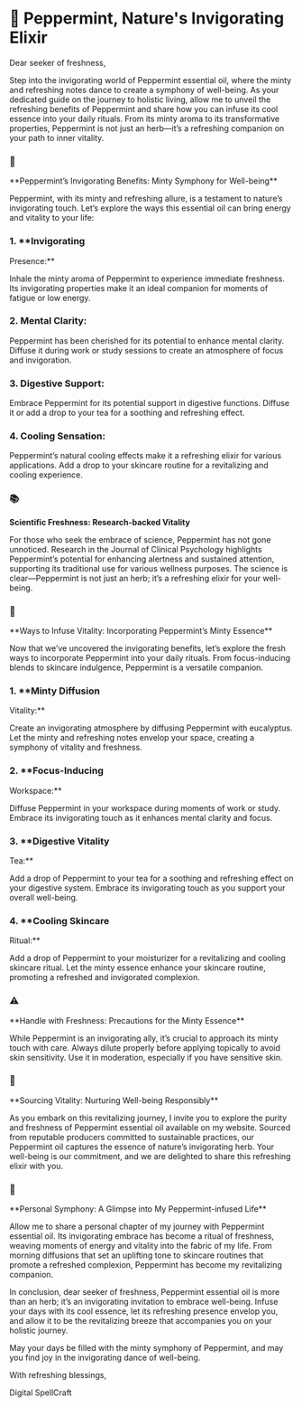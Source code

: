 # 🌿 Peppermint, Nature's Invigorating Elixir

Dear seeker of freshness,

Step into the invigorating world of Peppermint essential oil, where
the minty and refreshing notes dance to create a symphony of well-being.
As your dedicated guide on the journey to holistic living, allow me to
unveil the refreshing benefits of Peppermint and share how you can
infuse its cool essence into your daily rituals. From its minty aroma to
its transformative properties, Peppermint is not just an herb—it’s a
refreshing companion on your path to inner vitality.

### 🌿
\*\*Peppermint’s Invigorating Benefits: Minty Symphony for
Well-being\*\*

Peppermint, with its minty and refreshing allure, is a testament to
nature’s invigorating touch. Let’s explore the ways this essential oil
can bring energy and vitality to your life:

### 1. \*\*Invigorating
Presence:\*\*

Inhale the minty aroma of Peppermint to experience immediate
freshness. Its invigorating properties make it an ideal companion for
moments of fatigue or low energy.

### 2. **Mental Clarity:**

Peppermint has been cherished for its potential to enhance mental
clarity. Diffuse it during work or study sessions to create an
atmosphere of focus and invigoration.

### 3. **Digestive Support:**

Embrace Peppermint for its potential support in digestive functions.
Diffuse it or add a drop to your tea for a soothing and refreshing
effect.

### 4. **Cooling Sensation:**

Peppermint’s natural cooling effects make it a refreshing elixir for
various applications. Add a drop to your skincare routine for a
revitalizing and cooling experience.

### 📚
**Scientific Freshness: Research-backed Vitality**

For those who seek the embrace of science, Peppermint has not gone
unnoticed. Research in the Journal of Clinical Psychology highlights
Peppermint’s potential for enhancing alertness and sustained attention,
supporting its traditional use for various wellness purposes. The
science is clear—Peppermint is not just an herb; it’s a refreshing
elixir for your well-being.

### 🌿
\*\*Ways to Infuse Vitality: Incorporating Peppermint’s Minty
Essence\*\*

Now that we’ve uncovered the invigorating benefits, let’s explore the
fresh ways to incorporate Peppermint into your daily rituals. From
focus-inducing blends to skincare indulgence, Peppermint is a versatile
companion.

### 1. \*\*Minty Diffusion
Vitality:\*\*

Create an invigorating atmosphere by diffusing Peppermint with
eucalyptus. Let the minty and refreshing notes envelop your space,
creating a symphony of vitality and freshness.

### 2. \*\*Focus-Inducing
Workspace:\*\*

Diffuse Peppermint in your workspace during moments of work or study.
Embrace its invigorating touch as it enhances mental clarity and
focus.

### 3. \*\*Digestive Vitality
Tea:\*\*

Add a drop of Peppermint to your tea for a soothing and refreshing
effect on your digestive system. Embrace its invigorating touch as you
support your overall well-being.

### 4. \*\*Cooling Skincare
Ritual:\*\*

Add a drop of Peppermint to your moisturizer for a revitalizing and
cooling skincare ritual. Let the minty essence enhance your skincare
routine, promoting a refreshed and invigorated complexion.

### ⚠️
\*\*Handle with Freshness: Precautions for the Minty
Essence\*\*

While Peppermint is an invigorating ally, it’s crucial to approach
its minty touch with care. Always dilute properly before applying
topically to avoid skin sensitivity. Use it in moderation, especially if
you have sensitive skin.

### 🌿
\*\*Sourcing Vitality: Nurturing Well-being
Responsibly\*\*

As you embark on this revitalizing journey, I invite you to explore
the purity and freshness of Peppermint essential oil available on my
website. Sourced from reputable producers committed to sustainable
practices, our Peppermint oil captures the essence of nature’s
invigorating herb. Your well-being is our commitment, and we are
delighted to share this refreshing elixir with you.

### 🌿
\*\*Personal Symphony: A Glimpse into My Peppermint-infused
Life\*\*

Allow me to share a personal chapter of my journey with Peppermint
essential oil. Its invigorating embrace has become a ritual of
freshness, weaving moments of energy and vitality into the fabric of my
life. From morning diffusions that set an uplifting tone to skincare
routines that promote a refreshed complexion, Peppermint has become my
revitalizing companion.

In conclusion, dear seeker of freshness, Peppermint essential oil is
more than an herb; it’s an invigorating invitation to embrace
well-being. Infuse your days with its cool essence, let its refreshing
presence envelop you, and allow it to be the revitalizing breeze that
accompanies you on your holistic journey.

May your days be filled with the minty symphony of Peppermint, and
may you find joy in the invigorating dance of well-being.

With refreshing blessings, 

Digital SpellCraft
